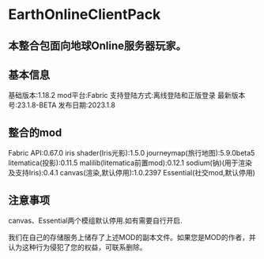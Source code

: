 # EarthOnlineClientPack

## 本整合包面向地球Online服务器玩家。
## 基本信息

  基础版本:1.18.2
  mod平台:Fabric
  支持登陆方式:离线登陆和正版登录
  最新版本号:23.1.8-BETA
  发布日期:2023.1.8
  
## 整合的mod

  Fabric API:0.67.0
  iris shader(Iris光影):1.5.0
  journeymap(旅行地图):5.9.0beta5
  litematica(投影):0.11.5
  malilib(litematica前置mod):0.12.1
  sodium(钠)(用于渲染及支持Iris):0.4.1
  canvas(渲染,默认停用):1.0.2397
  Essential(社交mod,默认停用)

## 注意事项
  
  canvas、Essential两个模组默认停用.如有需要自行开启.
  
  我们在自己的存储服务上储存了上述MOD的副本文件。如果您是MOD的作者，并认为这种行为侵犯了您的权益，可联系删除。
